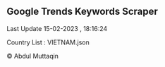 

## Google Trends Keywords Scraper 
 
Last Update 15-02-2023 , 18:16:24

Country List :
VIETNAM.json



© Abdul Muttaqin 
